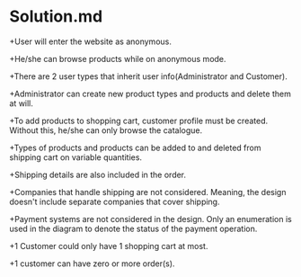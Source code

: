 # Solution.md
+User will enter the website as anonymous. 

+He/she can browse products while on anonymous mode.

+There are 2 user types that inherit user info(Administrator and Customer).

+Administrator can create new product types and products and delete them at will.

+To add products to shopping cart, customer profile must be created. Without this, he/she can only browse the catalogue. 

+Types of products and products can be added to and deleted from shipping cart on variable quantities.

+Shipping details are also included in the order.

+Companies that handle shipping are not considered. Meaning, the design doesn't include separate companies that cover shipping. 

+Payment systems are not considered in the design. Only an enumeration is used in the diagram to denote the status of the payment operation.

+1 Customer could only have 1 shopping cart at most.

+1 customer can have zero or more order(s).
